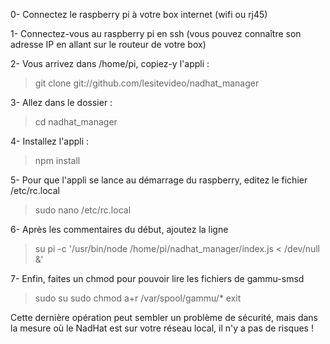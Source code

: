 0- Connectez le raspberry pi à votre box internet (wifi ou rj45)

1- Connectez-vous au raspberry pi en ssh (vous pouvez connaître son adresse IP en allant sur le routeur de votre box)

2- Vous arrivez dans /home/pi, copiez-y l'appli :

> git clone git://github.com/lesitevideo/nadhat_manager 

3- Allez dans le dossier :

> cd nadhat_manager

4- Installez l'appli :

> npm install

5- Pour que l'appli se lance au démarrage du raspberry, editez le fichier /etc/rc.local

> sudo nano /etc/rc.local

6- Après les commentaires du début, ajoutez la ligne

> su pi -c '/usr/bin/node /home/pi/nadhat_manager/index.js < /dev/null &'

7- Enfin, faites un chmod pour pouvoir lire les fichiers de gammu-smsd

> sudo su
> sudo chmod a+r /var/spool/gammu/*
> exit

Cette dernière opération peut sembler un problème de sécurité, mais dans la mesure où le NadHat est sur votre réseau local, il n'y a pas de risques !
